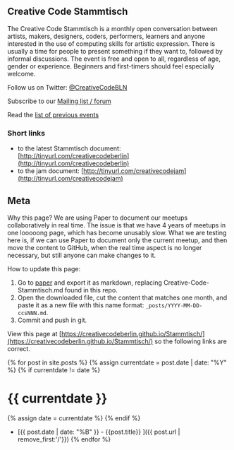 ## Creative Code Stammtisch

The Creative Code Stammtisch is a monthly open conversation between artists, makers, designers, coders, performers, learners and anyone interested in the use of computing skills for artistic expression. There is usually a time for people to present something if they want to, followed by informal discussions. The event is free and open to all, regardless of age, gender or experience. Beginners and first-timers should feel especially welcome.

Follow us on Twitter: [@CreativeCodeBLN](https://twitter.com/creativecodebln)

Subscribe to our [Mailing list / forum](https://groups.google.com/forum/#!forum/creativecodeberlin)

Read the [list of previous events](https://docs.google.com/spreadsheets/d/1KOs798BIPlr1qzsn9HFky52wuW7PgzUaV9NM79Guk3o)

### Short links

* to the latest Stammtisch document: [http://tinyurl.com/creativecodeberlin](http://tinyurl.com/creativecodeberlin)
* to the jam document: [http://tinyurl.com/creativecodejam](http://tinyurl.com/creativecodejam)

## Meta

Why this page? We are using Paper to document our meetups collaboratively in real time.
The issue is that we have 4 years of meetups in one looooong page, which has become unusably slow.
What we are testing here is, if we can use Paper to document only the current meetup, and then move the content to GitHub, when the real time aspect is no longer necessary, but still anyone can make changes to it.

How to update this page:

1. Go to [paper](https://paper.dropbox.com/doc/Creative-Code-Stammtisch-8CQK2xebLjA6RJHGbuHoX) and export it as markdown, replacing Creative-Code-Stammtisch.md found in this repo.
2. Open the downloaded file, cut the content that matches one month, and paste
   it as a new file with this name format: `_posts/YYYY-MM-DD-ccsNNN.md`.
3. Commit and push in git.

View this page at [https://creativecodeberlin.github.io/Stammtisch/](https://creativecodeberlin.github.io/Stammtisch/) so the following links are correct.

{% for post in site.posts %} {% assign currentdate = post.date | date: "%Y" %} {% if currentdate != date %}

# {{ currentdate }} 
{% assign date = currentdate %} {% endif %}
* [{{ post.date | date: "%B" }} - {{post.title}} ]({{ post.url | remove_first:'/'}}) {% endfor %}

